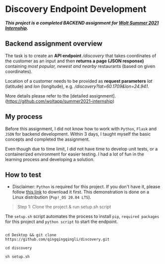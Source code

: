 # Discovery Endpoint Development
***This project is a completed BACKEND assignment for [Wolt Summer 2021 Internship](https://github.com/woltapp/summer2021-internship).***

## Backend assignment overview

The task is to create an **API endpoint** */discovery* that takes coordinates of the customer as an input and then **returns a page (JSON response)** containing *most popular, newest and nearby* restaurants (based on given coordinates).

Location of a customer needs to be provided as **request parameters** *lat* (latitude) and *lon* (longitude), e.g. */discovery?lat=60.1709&lon=24.941*.

More details please refer to the [detailed assignment].(https://github.com/woltapp/summer2021-internship)

## My process

Before this assignment, I did not know how to work with `Python`, `Flask` and `JSON` for backend development. Within 3 days, I taught myself the basic concepts and completed the assignment. 

Even though due to time limit, I did not have time to develop unit tests, or a containerized environment for easier testing. I had a lot of fun in the learning process and developing a solution.

## How to test

- Disclaimer: `Python` is required for this project. If you don't have it, please follow [this link](https://www.python.org/downloads/) to download it first. This demonstration is done on a Linux distribution (```Pop!_OS 20.04 LTS```).

> Step 1: Clone the project & run setup.sh script

The `setup.sh` script automates the process to install `pip`, `required packages` for this project and `python script` to start the endpoint.

```shell

cd Desktop && git clone https://github.com/qingqingqingli/discovery.git

cd discovery

sh setup.sh

```

